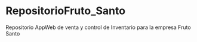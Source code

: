 # RepositorioFruto_Santo
Repositorio AppWeb de venta y control de Inventario para la empresa Fruto Santo 
